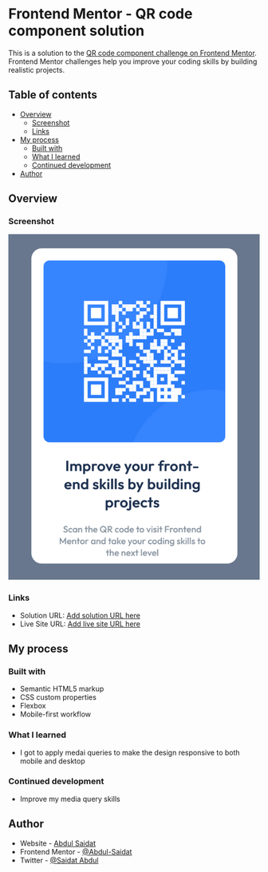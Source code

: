 # Frontend Mentor - QR code component solution

This is a solution to the [QR code component challenge on Frontend Mentor](https://www.frontendmentor.io/challenges/qr-code-component-iux_sIO_H). Frontend Mentor challenges help you improve your coding skills by building realistic projects. 

## Table of contents

- [Overview](#overview)
  - [Screenshot](#screenshot)
  - [Links](#links)
- [My process](#my-process)
  - [Built with](#built-with)
  - [What I learned](#what-i-learned)
  - [Continued development](#continued-development)
- [Author](#author)


## Overview

### Screenshot

![](./assets/images/Screenshot%202025-06-19%20at%2004-56-08%20QR%20Code.png)


### Links

- Solution URL: [Add solution URL here](https://your-solution-url.com)
- Live Site URL: [Add live site URL here](https://your-live-site-url.com)

## My process

### Built with

- Semantic HTML5 markup
- CSS custom properties
- Flexbox
- Mobile-first workflow

### What I learned
- I got to apply medai queries to make the design responsive to both mobile and desktop

### Continued development
- Improve my media query skills

## Author

- Website - [Abdul Saidat](https://www.your-site.com)
- Frontend Mentor - [@Abdul-Saidat](https://www.frontendmentor.io/profile/yourusername)
- Twitter - [@Saidat Abdul](https://www.twitter.com/yourusername)


